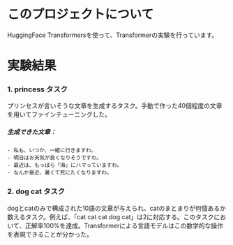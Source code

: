# このプロジェクトについて
HuggingFace Transformersを使って、Transformerの実験を行っています。

# 実験結果
### 1. princess タスク
プリンセスが言いそうな文章を生成するタスク。手動で作った40個程度の文章を用いてファインチューニングした。
##### 生成できた文章：
```
- 私も、いつか、一緒に行きますわ。
- 明日はお天気が良くなりそうですわ。
- 最近は、もっぱら「海」にハマっていますわ。
- なんか最近、暑くて死にたくなりますわ。
```

### 2. dog cat タスク
dogとcatのみで構成された10語の文章が与えられ、catのまとまりが何個あるか数えるタスク。例えば、「cat cat cat dog cat」は2に対応する。このタスクにおいて、正解率100%を達成。Transformerによる言語モデルはこの数学的な操作を表現できることが分かった。
